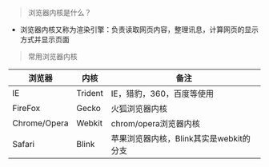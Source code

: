 >浏览器内核是什么？
- 浏览器内核又称为渲染引擎：负责读取网页内容，整理讯息，计算网页的显示方式并显示页面

>常用浏览器内核

|**浏览器**|**内核**|**备注**|
|-|-|-|
|IE|Trident|IE，猎豹，360，百度等使用|
|FireFox|Gecko|火狐浏览器内核|
|Chrome/Opera|Webkit|chrom/opera浏览器内核|
|Safari|Blink|苹果浏览器内核，Blink其实是webkit的分支|
